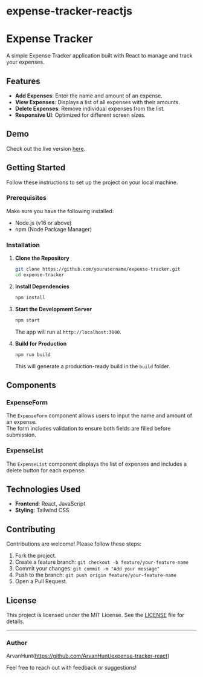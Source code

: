 # expense-tracker-reactjs

# Expense Tracker

A simple Expense Tracker application built with React to manage and track your expenses.

## Features

- **Add Expenses**: Enter the name and amount of an expense.
- **View Expenses**: Displays a list of all expenses with their amounts.
- **Delete Expenses**: Remove individual expenses from the list.
- **Responsive UI**: Optimized for different screen sizes.

## Demo

Check out the live version [here](#).

## Getting Started

Follow these instructions to set up the project on your local machine.

### Prerequisites

Make sure you have the following installed:
- Node.js (v16 or above)
- npm (Node Package Manager)

### Installation

1. **Clone the Repository**
   ```bash
   git clone https://github.com/yourusername/expense-tracker.git
   cd expense-tracker
   ```

2. **Install Dependencies**
   ```bash
   npm install
   ```

3. **Start the Development Server**
   ```bash
   npm start
   ```

   The app will run at `http://localhost:3000`.

4. **Build for Production**
   ```bash
   npm run build
   ```

   This will generate a production-ready build in the `build` folder.

## Components

### ExpenseForm

The `ExpenseForm` component allows users to input the name and amount of an expense.  
The form includes validation to ensure both fields are filled before submission.

### ExpenseList

The `ExpenseList` component displays the list of expenses and includes a delete button for each expense.

## Technologies Used

- **Frontend**: React, JavaScript
- **Styling**: Tailwind CSS

## Contributing

Contributions are welcome! Please follow these steps:

1. Fork the project.
2. Create a feature branch: `git checkout -b feature/your-feature-name`
3. Commit your changes: `git commit -m "Add your message"`
4. Push to the branch: `git push origin feature/your-feature-name`
5. Open a Pull Request.

## License

This project is licensed under the MIT License. See the [LICENSE](LICENSE) file for details.

---

### Author

ArvanHunt(https://github.com/ArvanHunt/expense-tracker-react)

Feel free to reach out with feedback or suggestions!
```


